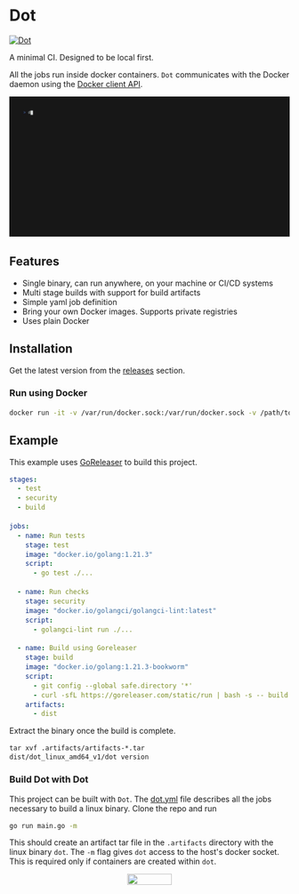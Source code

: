 # Dot
[![Dot](https://github.com/cvhariharan/dot/actions/workflows/main.yml/badge.svg)](https://github.com/cvhariharan/dot/actions/workflows/main.yml)

A minimal CI. Designed to be local first.

All the jobs run inside docker containers. `Dot` communicates with the Docker daemon using the [Docker client API](https://pkg.go.dev/github.com/docker/docker/client#section-readme).

<p align="center">
    <img src="images/demo.gif" width="800">
<p>

## Features
- Single binary, can run anywhere, on your machine or CI/CD systems
- Multi stage builds with support for build artifacts
- Simple yaml job definition
- Bring your own Docker images. Supports private registries
- Uses plain Docker

## Installation
Get the latest version from the [releases](https://github.com/cvhariharan/dot/releases) section.

### Run using Docker
```bash
docker run -it -v /var/run/docker.sock:/var/run/docker.sock -v /path/to/project:/app ghcr.io/cvhariharan/dot:latest -m
```

## Example
This example uses [GoReleaser](https://github.com/goreleaser/goreleaser) to build this project.
```yaml
stages:
  - test
  - security
  - build

jobs:
  - name: Run tests
    stage: test
    image: "docker.io/golang:1.21.3"
    script:
      - go test ./...

  - name: Run checks
    stage: security
    image: "docker.io/golangci/golangci-lint:latest"
    script:
      - golangci-lint run ./...

  - name: Build using Goreleaser
    stage: build
    image: "docker.io/golang:1.21.3-bookworm"
    script:
      - git config --global safe.directory '*'
      - curl -sfL https://goreleaser.com/static/run | bash -s -- build --snapshot
    artifacts:
      - dist
```
Extract the binary once the build is complete.
```
tar xvf .artifacts/artifacts-*.tar
dist/dot_linux_amd64_v1/dot version
```
### Build Dot with Dot
This project can be built with `Dot`. The [dot.yml](dot.yml) file describes all the jobs necessary to build a linux binary. Clone the repo and run

```bash
go run main.go -m
```
This should create an artifact tar file in the `.artifacts` directory with the linux binary `dot`.
The `-m` flag gives `dot` access to the host's docker socket. This is required only if containers are created within `dot`.
<p align="center">
    <img src="https://media.tenor.com/rKLBka9zl5UAAAAd/yeah-excellent.gif" width="40%" height="40%">
<p>

